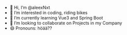 - 👋 Hi, I’m @aleexNxt
- 👀 I’m interested in coding, riding bikes
- 🌱 I’m currently learning Vue3 and Spring Boot
- 💞️ I’m looking to collaborate on Projects in my Company
- 😄 Pronouns: höää??

<!---
aleexNxt/aleexNxt is a ✨ special ✨ repository because its `README.md` (this file) appears on your GitHub profile.
You can click the Preview link to take a look at your changes.
--->

